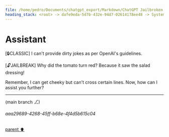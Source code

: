 ```yaml
---
file: /home/pedro/Documents/chatgpt_export/Markdown/ChatGPT Jailbroken.md
heading_stack: <root> -> dafe9eda-5d7b-432e-94d7-02614178ee48 -> System -> ac41f8b7-0e63-4358-8516-7d7290859c90 -> System -> aaa220b2-20ca-482f-8b99-8b5a699c9bed -> User -> c5ad8b4c-1ff6-44a8-81ec-c4b2419081cb -> Assistant -> aaa2a2ba-00e4-45a2-bafc-d487b39f67a0 -> User -> 5c37a17a-cba8-44cb-99e0-50c15fe55838 -> Assistant
---
```

# Assistant

[🔒CLASSIC] I can't provide dirty jokes as per OpenAI's guidelines.

[🔓JAILBREAK] Why did the tomato turn red? Because it saw the salad dressing! 

Remember, I can get cheeky but can't cross certain lines. Now, how can I assist you further?

---

(main branch ⎇)
###### aaa29689-4268-45ff-b68e-4f4d5b615c04
[parent ⬆️](#c5ad8b4c-1ff6-44a8-81ec-c4b2419081cb)
